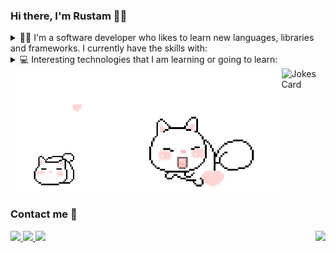 <h3>Hi there, I'm Rustam 👋🏻</h3>

<details>
  <summary>
    👨‍💻 I'm a software developer who likes to learn new languages, libraries and frameworks. I
    currently have the skills with:
  </summary>
  <div>
    <h3>Frontend</h3>
    <div>
      <img
        src="https://img.shields.io/badge/React-20232A?style=for-the-badge&logo=react&logoColor=61DAFB"
      />
      <img
        src="https://img.shields.io/badge/Next.js-000000?style=for-the-badge&logo=nextdotjs&logoColor=white"
      />
      <img
        src="https://img.shields.io/badge/styled--components-DB7093?style=for-the-badge&logo=styled-components&logoColor=white"
      />
      <img
        src="https://img.shields.io/badge/redux-%23593d88.svg?style=for-the-badge&logo=redux&logoColor=white"
      />
    </div>
    <h3>Backend</h3>
    <div>
      <img
        src="https://img.shields.io/badge/Node.js-43853D?style=for-the-badge&logo=node.js&logoColor=white"
      />
      <img
        src="https://img.shields.io/badge/nestjs-%23E0234E.svg?style=for-the-badge&logo=nestjs&logoColor=white"
      />
      <img
        src="https://img.shields.io/badge/redis-%23DD0031.svg?style=for-the-badge&logo=redis&logoColor=white"
      />
      <img
        src="https://img.shields.io/badge/postgres-%23316192.svg?style=for-the-badge&logo=postgresql&logoColor=white"
      />
      <img
        src="https://img.shields.io/badge/MongoDB-4EA94B?style=for-the-badge&logo=mongodb&logoColor=white"
      />
    </div>
    <h3>Share/Other</h3>
    <div>
      <img
        src="https://img.shields.io/badge/TypeScript-007ACC?style=for-the-badge&logo=typescript&logoColor=white"
      />
      <img
        src="https://img.shields.io/badge/-jest-%23C21325?style=for-the-badge&logo=jest&logoColor=white"
      />
      <img
        src="https://img.shields.io/badge/-GraphQL-E10098?style=for-the-badge&logo=graphql&logoColor=white"
      />
      <img
        src="https://img.shields.io/badge/GoLand-0f0f0f?&style=for-the-badge&logo=goland&logoColor=white"
      />
      <img
        src="https://img.shields.io/badge/Git-F05032?style=for-the-badge&logo=git&logoColor=white"
      />
      <img
        src="https://img.shields.io/badge/Postman-FF6C37?style=for-the-badge&logo=Postman&logoColor=white"
      />
    </div>
  </div>
</details>

<details>
  <summary>💻 Interesting technologies that I am learning or going to learn:</summary>
  <br />
  <div>
    <img
      src="https://img.shields.io/badge/go-%2300ADD8.svg?style=for-the-badge&logo=go&logoColor=white"
    />
    <img
      src="https://img.shields.io/badge/Solidity-e6e6e6?style=for-the-badge&logo=solidity&logoColor=black"
    />
    <img
      src="https://img.shields.io/badge/Web3.js-F16822?style=for-the-badge&logo=web3.js&logoColor=white"
    />
  </div>
</details>

<div style="display: flex; justify-content: space-between">
  <img height="200" src="./static/cat.gif" />
  <img height="200" src="./static/mialll.gif" />
  <img
    align="right"
    src="https://readme-jokes.vercel.app/api?hideBorder&theme=cobalt&qColor=%23944bcc&aColor=%23bbdb51"
    alt="Jokes Card"
  />
</div>

<h3>Contact me 🤙</h3>
<div>
  <a href="https://t.me/Rompu">
    <img
      src="https://img.shields.io/badge/Telegram-2CA5E0?style=for-the-badge&logo=telegram&logoColor=white"
    />
  </a>
  <a href="mailto:rustamdemonov@gmail.com">
    <img
      src="https://img.shields.io/badge/Gmail-D14836?style=for-the-badge&logo=gmail&logoColor=white"
    />
  </a>
  <a href="https://www.linkedin.com/in/demru/">
    <img
      src="https://img.shields.io/badge/linkedin-%230077B5.svg?style=for-the-badge&logo=linkedin&logoColor=white"
    />
  </a>
  <img
    align="right"
    src="https://komarev.com/ghpvc/?username=vusty&color=blueviolet&label=Github Profile Views"
  />
</div>
